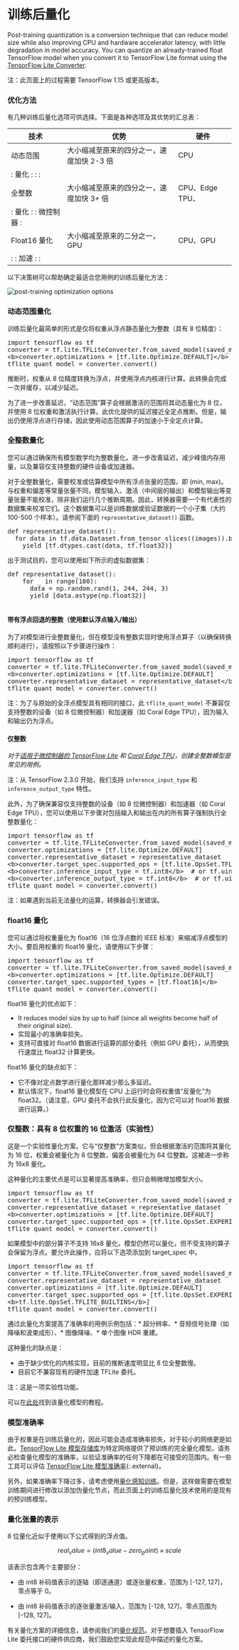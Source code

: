 # 训练后量化

Post-training quantization is a conversion technique that can reduce model size while also improving CPU and hardware accelerator latency, with little degradation in model accuracy. You can quantize an already-trained float TensorFlow model when you convert it to TensorFlow Lite format using the [TensorFlow Lite Converter](../convert/).

注：此页面上的过程需要 TensorFlow 1.15 或更高版本。

### 优化方法

有几种训练后量化选项可供选择。下面是各种选项及其优势的汇总表：

技术 | 优势 | 硬件
--- | --- | ---
动态范围 | 大小缩减至原来的四分之一，速度加快 2-3 倍 | CPU
: 量化         :                           :                  : |  |
全整数 | 大小缩减至原来的四分之一，速度加快 3+ 倍 | CPU、Edge TPU、
: 量化         :                           : 微控制器 : |  |
Float16 量化 | 大小缩减至原来的二分之一，GPU | CPU、GPU
:                      : 加速              :                  : |  |

以下决策树可以帮助确定最适合您用例的训练后量化方法：

![post-training optimization options](images/optimization.jpg)

### 动态范围量化

训练后量化最简单的形式是仅将权重从浮点静态量化为整数（具有 8 位精度）：

<pre>import tensorflow as tf
converter = tf.lite.TFLiteConverter.from_saved_model(saved_model_dir)
&lt;b&gt;converter.optimizations = [tf.lite.Optimize.DEFAULT]&lt;/b&gt;
tflite_quant_model = converter.convert()
</pre>

推断时，权重从 8 位精度转换为浮点，并使用浮点内核进行计算。此转换会完成一次并缓存，以减少延迟。

为了进一步改善延迟，“动态范围”算子会根据激活的范围将其动态量化为 8 位，并使用 8 位权重和激活执行计算。此优化提供的延迟接近全定点推断。但是，输出仍使用浮点进行存储，因此使用动态范围算子的加速小于全定点计算。

### 全整数量化

您可以通过确保所有模型数学均为整数量化，进一步改善延迟，减少峰值内存用量，以及兼容仅支持整数的硬件设备或加速器。

对于全整数量化，需要校准或估算模型中所有浮点张量的范围，即 (min, max)。与权重和偏差等常量张量不同，模型输入、激活（中间层的输出）和模型输出等变量张量不能校准，除非我们运行几个推断周期。因此，转换器需要一个有代表性的数据集来校准它们。这个数据集可以是训练数据或验证数据的一个小子集（大约 100-500 个样本）。请参阅下面的 `representative_dataset()` 函数。

<pre>def representative_dataset():
  for data in tf.data.Dataset.from_tensor_slices((images)).batch(1).take(100):
    yield [tf.dtypes.cast(data, tf.float32)]
</pre>

出于测试目的，您可以使用如下所示的虚拟数据集：

<pre>def representative_dataset():
    for _ in range(100):
      data = np.random.rand(1, 244, 244, 3)
      yield [data.astype(np.float32)]
 </pre>

#### 带有浮点回退的整数（使用默认浮点输入/输出）

为了对模型进行全整数量化，但在模型没有整数实现时使用浮点算子（以确保转换顺利进行），请按照以下步骤进行操作：

<pre>import tensorflow as tf
converter = tf.lite.TFLiteConverter.from_saved_model(saved_model_dir)
&lt;b&gt;converter.optimizations = [tf.lite.Optimize.DEFAULT]
converter.representative_dataset = representative_dataset&lt;/b&gt;
tflite_quant_model = converter.convert()
</pre>

注：为了与原始的全浮点模型具有相同的接口，此 `tflite_quant_model` 不兼容仅支持整数的设备（如 8 位微控制器）和加速器（如 Coral Edge TPU），因为输入和输出仍为浮点。

#### 仅整数

*对于[适用于微控制器的 TensorFlow Lite](https://www.tensorflow.org/lite/microcontrollers) 和 [Coral Edge TPU](https://coral.ai/)，创建全整数模型是常见的用例。*

注：从 TensorFlow 2.3.0 开始，我们支持 `inference_input_type` 和 `inference_output_type` 特性。

此外，为了确保兼容仅支持整数的设备（如 8 位微控制器）和加速器（如 Coral Edge TPU），您可以使用以下步骤对包括输入和输出在内的所有算子强制执行全整数量化：

<pre>import tensorflow as tf
converter = tf.lite.TFLiteConverter.from_saved_model(saved_model_dir)
converter.optimizations = [tf.lite.Optimize.DEFAULT]
converter.representative_dataset = representative_dataset
&lt;b&gt;converter.target_spec.supported_ops = [tf.lite.OpsSet.TFLITE_BUILTINS_INT8]&lt;/b&gt;
&lt;b&gt;converter.inference_input_type = tf.int8&lt;/b&gt;  # or tf.uint8
&lt;b&gt;converter.inference_output_type = tf.int8&lt;/b&gt;  # or tf.uint8
tflite_quant_model = converter.convert()
</pre>

注：如果遇到当前无法量化的运算，转换器会引发错误。

### float16 量化

您可以通过将权重量化为 float16（16 位浮点数的 IEEE 标准）来缩减浮点模型的大小。要启用权重的 float16 量化，请使用以下步骤：

<pre>import tensorflow as tf
converter = tf.lite.TFLiteConverter.from_saved_model(saved_model_dir)
&lt;b&gt;converter.optimizations = [tf.lite.Optimize.DEFAULT]
converter.target_spec.supported_types = [tf.float16]&lt;/b&gt;
tflite_quant_model = converter.convert()
</pre>

float16 量化的优点如下：

- It reduces model size by up to half (since all weights become half of their original size).
- 实现最小的准确率损失。
- 支持可直接对 float16 数据进行运算的部分委托（例如 GPU 委托），从而使执行速度比 float32 计算更快。

float16 量化的缺点如下：

- 它不像对定点数学进行量化那样减少那么多延迟。
- 默认情况下，float16 量化模型在 CPU 上运行时会将权重值“反量化”为 float32。（请注意，GPU 委托不会执行此反量化，因为它可以对 float16 数据进行运算。）

### 仅整数：具有 8 位权重的 16 位激活（实验性）

这是一个实验性量化方案。它与“仅整数”方案类似，但会根据激活的范围将其量化为 16 位，权重会被量化为 8 位整数，偏差会被量化为 64 位整数。这被进一步称为 16x8 量化。

这种量化的主要优点是可以显著提高准确率，但只会稍微增加模型大小。

<pre>import tensorflow as tf
converter = tf.lite.TFLiteConverter.from_saved_model(saved_model_dir)
converter.representative_dataset = representative_dataset
&lt;b&gt;converter.optimizations = [tf.lite.Optimize.DEFAULT]
converter.target_spec.supported_ops = [tf.lite.OpsSet.EXPERIMENTAL_TFLITE_BUILTINS_ACTIVATIONS_INT16_WEIGHTS_INT8]&lt;/b&gt;
tflite_quant_model = converter.convert()
</pre>

如果模型中的部分算子不支持 16x8 量化，模型仍然可以量化，但不受支持的算子会保留为浮点。要允许此操作，应将以下选项添加到 target_spec 中。

<pre>import tensorflow as tf
converter = tf.lite.TFLiteConverter.from_saved_model(saved_model_dir)
converter.representative_dataset = representative_dataset
converter.optimizations = [tf.lite.Optimize.DEFAULT]
converter.target_spec.supported_ops = [tf.lite.OpsSet.EXPERIMENTAL_TFLITE_BUILTINS_ACTIVATIONS_INT16_WEIGHTS_INT8,
&lt;b&gt;tf.lite.OpsSet.TFLITE_BUILTINS&lt;/b&gt;]
tflite_quant_model = converter.convert()
</pre>

通过此量化方案提高了准确率的用例示例包括：* 超分辨率、* 音频信号处理（如降噪和波束成形）、* 图像降噪、* 单个图像 HDR 重建。

这种量化的缺点是：

- 由于缺少优化的内核实现，目前的推断速度明显比 8 位全整数慢。
- 目前它不兼容现有的硬件加速 TFLite 委托。

注：这是一项实验性功能。

可以在[此处](post_training_integer_quant_16x8.ipynb)找到该量化模型的教程。

### 模型准确率

由于权重是在训练后量化的，因此可能会造成准确率损失，对于较小的网络更是如此。[TensorFlow Lite 模型存储库](../models/)为特定网络提供了预训练的完全量化模型。请务必检查量化模型的准确率，以验证准确率的任何下降都在可接受的范围内。有一些工具可以评估 [TensorFlow Lite 模型准确率](https://github.com/tensorflow/tensorflow/tree/master/tensorflow/lite/tools/evaluation/tasks){:.external}。

另外，如果准确率下降过多，请考虑使用[量化感知训练](https://www.tensorflow.org/model_optimization/guide/quantization/training)。但是，这样做需要在模型训练期间进行修改以添加伪量化节点，而此页面上的训练后量化技术使用的是现有的预训练模型。

### 量化张量的表示

8 位量化近似于使用以下公式得到的浮点值。

$$real_value = (int8_value - zero_point) \times scale$$

该表示包含两个主要部分：

- 由 int8 补码值表示的逐轴（即逐通道）或逐张量权重，范围为 [-127, 127]，零点等于 0。

- 由 int8 补码值表示的逐张量激活/输入，范围为 [-128, 127]，零点范围为 [-128, 127]。

有关量化方案的详细信息，请参阅我们的[量化规范](./quantization_spec.md)。对于想要插入 TensorFlow Lite 委托接口的硬件供应商，我们鼓励您实现此规范中描述的量化方案。
